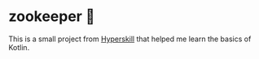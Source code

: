 # zookeeper 🦁
This is a small project from [Hyperskill](https://hyperskill.org/projects/196?track=18) that helped me learn the basics of Kotlin.
